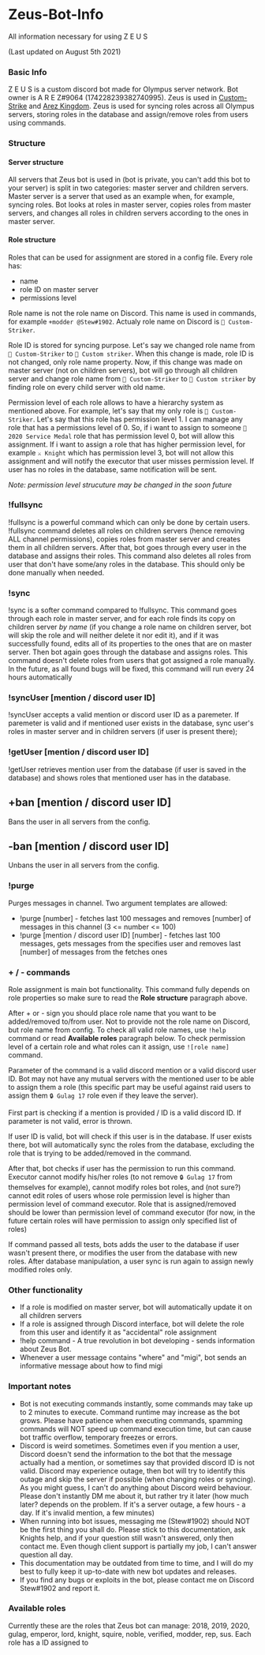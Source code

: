 # Zeus-Bot-Info
All information necessary for using Z E U S

(Last updated on August 5th 2021)

### Basic Info
Z E U S is a custom discord bot made for Olympus server network. 
Bot owner is A R E Z#9064 (174228239382740995). 
Zeus is used in [Custom-Strike](https://discord.gg/6AbkcN8) and [Arez Kingdom](https://discord.gg/ywbNFy8).
Zeus is used for syncing roles across all Olympus servers, storing roles in the database and assign/remove roles from users using commands.

### Structure

#### Server structure
All servers that Zeus bot is used in (bot is private, you can't add this bot to your server) is split in two categories: master server and children servers.
Master server is a server that used as an example when, for example, syncing roles. Bot looks at roles in master server, copies roles from master servers, and changes all roles in children servers according to the ones in master server.

#### Role structure
Roles that can be used for assignment are stored in a config file. 
Every role has:
- name
- role ID on master server
- permissions level

Role name is not the role name on Discord. This name is used in commands, for example `+modder @Stew#1902`. Actualy role name on Discord is `🔨 Custom-Striker`. 

Role ID is stored for syncing purpose. Let's say we changed role name from `🔨 Custom-Striker` to `🔨 Custom striker`. When this change is made, role ID is not changed, only role name property. Now, if this change was made on master server (not on children servers), bot will go through all children server and change role name from `🔨 Custom-Striker` to `🔨 Custom striker` by finding role on every child server with old name.

Permission level of each role allows to have a hierarchy system as mentioned above. For example, let's say that my only role is `🔨 Custom-Striker`. Let's say that this role has permission level 1. I can manage any role that has a permissions level of 0. So, if i want to assign to someone `🥈 2020 Service Medal` role that has permission level 0, bot will allow this assignment. If i want to assign a role that has higher permission level, for example `⚔️ Knight` which has permission level 3, bot will not allow this assignment and will notify the executor that user misses permission level. If user has no roles in the database, same notification will be sent.

*Note: permission level strucuture may be changed in the soon future*

### !fullsync 
!fullsync is a powerful command which can only be done by certain users. !fullsync command deletes all roles on children servers (hence removing ALL channel permissions), copies roles from master server and creates them in all children servers. After that, bot goes through every user in the database and assigns their roles. This command also deletes all roles from user that don't have some/any roles in the database. This should only be done manually when needed.

### !sync 
!sync is a softer command compared to !fullsync. This command goes through each role in master server, and for each role finds its copy on children server *by name* (if you change a role name on children server, bot will skip the role and will neither delete it nor edit it), and if it was successfully found, edits all of its properties to the ones that are on master server. Then bot again goes through the database and assigns roles. This command doesn't delete roles from users that got assigned a role manually. In the future, as all found bugs will be fixed, this command will run every 24 hours automatically

### !syncUser \[mention / discord user ID]
!syncUser accepts a valid mention or discord user ID as a paremeter. If paremeter is valid and if mentioned user exists in the database, sync user's roles in master server and in children servers (if user is present there);

### !getUser \[mention / discord user ID]
!getUser retrieves mention user from the database (if user is saved in the database) and shows roles that mentioned user has in the database.

## +ban \[mention / discord user ID]
Bans the user in all servers from the config.

## -ban \[mention / discord user ID]
Unbans the user in all servers from the config.

### !purge
Purges messages in channel. Two argument templates are allowed:
- !purge \[number] - fetches last 100 messages and removes \[number] of messages in this channel (3 <= number <= 100)
- !purge \[mention / discord user ID] \[number] - fetches last 100 messages, gets messages from the specifies user and removes last \[number] of messages from the fetches ones

### + / - commands
Role assignment is main bot functionality. This command fully depends on role properties so make sure to read the **Role structure** paragraph above.

After + or - sign you should place role name that you want to be added/removed to/from user. Not to provide not the role name on Discord, but role name from config. To check all valid role names, use `!help` command or read **Available roles** paragraph below. To check permission level of a certain role and what roles can it assign, use `![role name]` command.

Parameter of the command is a valid discord mention or a valid discord user ID. Bot may not have any mutual servers with the mentioned user to be able to assign them a role (this specific part may be useful against raid users to assign them `🔒 Gulag 17` role even if they leave the server).

First part is checking if a mention is provided / ID is a valid discord ID. If parameter is not valid, error is thrown.

If user ID is valid, bot will check if this user is in the database. If user exists there, bot will automatically sync the roles from the database, excluding the role that is trying to be added/removed in the command. 

After that, bot checks if user has the permission to run this command. Executor cannot modify his/her roles (to not remove `🔒 Gulag 17` from themselves for example), cannot modify roles bot roles, and (not sure?) cannot edit roles of users whose role permission level is higher than permission level of command executor. Role that is assigned/removed should be lower than permission level of command executor (for now, in the future certain roles will have permission to assign only specified list of roles)

If command passed all tests, bots adds the user to the database if user wasn't present there, or modifies the user from the database with new roles. After database manipulation, a user sync is run again to assign newly modified roles only.

### Other functionality
- If a role is modified on master server, bot will automatically update it on all children servers
- If a role is assigned through Discord interface, bot will delete the role from this user and identify it as "accidental" role assignment
- !help command - A true revolution in bot developing - sends information about Zeus Bot.
- Whenever a user message contains "where" and "migi", bot sends an informative message about how to find migi 

### Important notes
- Bot is not executing commands instantly, some commands may take up to 2 minutes to execute. Command runtime may increase as the bot grows. Please have patience when executing commands, spamming commands will NOT speed up command execution time, but can cause bot traffic overflow, temporary freezes or errors.
- Discord is weird sometimes. Sometimes even if you mention a user, Discord doesn't send the information to the bot that the message actually had a mention, or sometimes say that provided discord ID is not valid. Discord may experience outage, then bot will try to identify this outage and skip the server if possible (when changing roles or syncing). As you might guess, I can't do anything about Discord weird behaviour. Please don't instantly DM me about it, but rather try it later (how much later? depends on the problem. If it's a server outage, a few hours - a day. If it's invalid mention, a few minutes)
- When running into bot issues, messaging me (Stew#1902) should NOT be the first thing you shall do. Please stick to this documentation, ask Knights help, and if your question still wasn't answered, only then contact me. Even though client support is partially my job, I can't answer question all day.
- This documentation may be outdated from time to time, and I will do my best to fully keep it up-to-date with new bot updates and releases. 
- If you find any bugs or exploits in the bot, please contact me on Discord Stew#1902 and report it.

### Available roles
Currently these are the roles that Zeus bot can manage: 2018, 2019, 2020, gulag, emperor, lord, knight, squire, noble, verified, modder, rep, sus. Each role has a ID assigned to
